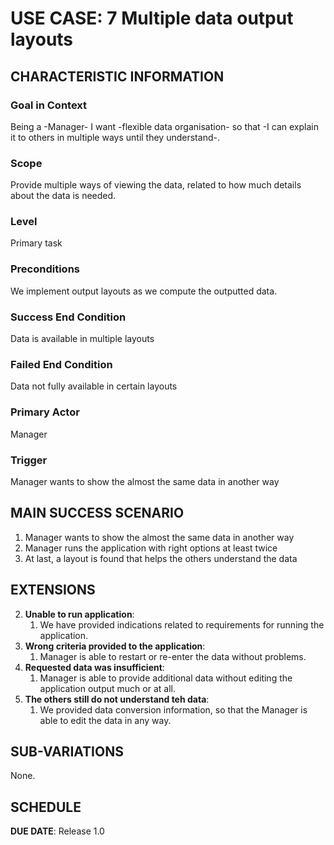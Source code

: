 # USE CASE: 7 Multiple data output layouts

## CHARACTERISTIC INFORMATION

### Goal in Context

Being a -Manager- I want -flexible data organisation- so that -I can explain it to others in multiple ways until they understand-.

### Scope

Provide multiple ways of viewing the data, related to how much details about the data is needed.

### Level

Primary task

### Preconditions

We implement output layouts as we compute the outputted data.

### Success End Condition

Data is available in multiple layouts

### Failed End Condition

Data not fully available in certain layouts

### Primary Actor

Manager

### Trigger

Manager wants to show the almost the same data in another way

## MAIN SUCCESS SCENARIO

1. Manager wants to show the almost the same data in another way
2. Manager runs the application with right options at least twice
3. At last, a layout is found that helps the others understand the data

## EXTENSIONS

2. **Unable to run application**:
    1. We have provided indications related to requirements for running the application.
2. **Wrong criteria provided to the application**:
    1. Manager is able to restart or re-enter the data without problems.
3. **Requested data was insufficient**:
    1. Manager is able to provide additional data without editing the application output much or at all.
3. **The others still do not understand teh data**:
    1. We provided data conversion information, so that the Manager is able to edit the data in any way.

## SUB-VARIATIONS

None.

## SCHEDULE

**DUE DATE**: Release 1.0

